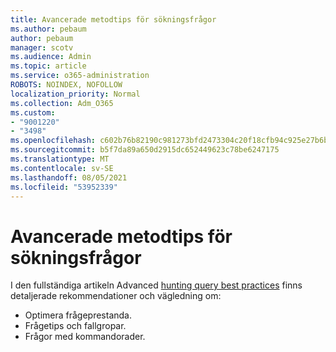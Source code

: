 ```yaml
---
title: Avancerade metodtips för sökningsfrågor
ms.author: pebaum
author: pebaum
manager: scotv
ms.audience: Admin
ms.topic: article
ms.service: o365-administration
ROBOTS: NOINDEX, NOFOLLOW
localization_priority: Normal
ms.collection: Adm_O365
ms.custom:
- "9001220"
- "3498"
ms.openlocfilehash: c602b76b82190c981273bfd2473304c20f18cfb94c925e27b6b777cba4a52c40
ms.sourcegitcommit: b5f7da89a650d2915dc652449623c78be6247175
ms.translationtype: MT
ms.contentlocale: sv-SE
ms.lasthandoff: 08/05/2021
ms.locfileid: "53952339"
---
```

# <a name="advanced-hunting-query-best-practices"></a>Avancerade metodtips för sökningsfrågor

I den fullständiga artikeln Advanced [hunting query best practices](/windows/security/threat-protection/microsoft-defender-atp/advanced-hunting-best-practices#optimize-query-performance) finns detaljerade rekommendationer och vägledning om:
- Optimera frågeprestanda.
- Frågetips och fallgropar.
- Frågor med kommandorader.


